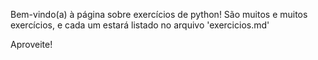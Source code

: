 Bem-vindo(a) à página sobre exercícios de python!
São muitos e muitos exercícios, e cada um estará listado no arquivo 'exercicios.md'

Aproveite!